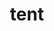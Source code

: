 ---
layout: smileys&emotion
title: tent
emoji: tent
permalink: ⛺.html
image: assets/img/3moji/tent.png
---
